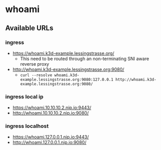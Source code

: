 # whoami

## Available URLs
### ingress
* https://whoami.k3d-example.lessingstrasse.org/
  * This need to be routed through an non-terminating SNI aware reverse proxy
* http://whoami.k3d-example.lessingstrasse.org:9080/
  * `curl --resolve whoami.k3d-example.lessingstrasse.org:9080:127.0.0.1 http://whoami.k3d-example.lessingstrasse.org:9080/`

### ingress local ip
* https://whoami.10.10.10.2.nip.io:9443/
* http://whoami.10.10.10.2.nip.io:9080/

### ingress localhost
* https://whoami.127.0.0.1.nip.io:9443/
* http://whoami.127.0.0.1.nip.io:9080/

